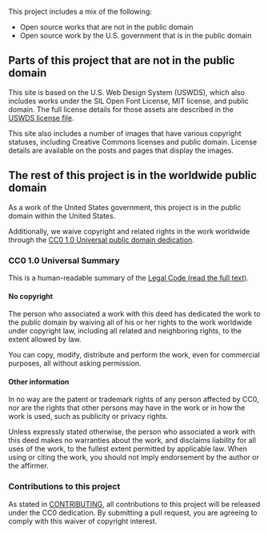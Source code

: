 This project includes a mix of the following:

* Open source works that are not in the public domain
* Open source work by the U.S. government that is in the public domain

## Parts of this project that are not in the public domain

This site is based on the U.S. Web Design System (USWDS), which also
includes works under the SIL Open Font License, MIT license, and public
domain. The full license details for those assets are described in the
[USWDS license file](https://github.com/uswds/uswds/blob/master/LICENSE.md).

This site also includes a number of images that have various copyright
statuses, including Creative Commons licenses and public domain. License
details are available on the posts and pages that display the images.

## The rest of this project is in the worldwide public domain

As a work of the United States government, this project is in the public
domain within the United States.

Additionally, we waive copyright and related rights in the work worldwide
through the [CC0 1.0 Universal public domain
dedication](https://creativecommons.org/publicdomain/zero/1.0/).

### CC0 1.0 Universal Summary

This is a human-readable summary of the [Legal Code (read the full
text)](https://creativecommons.org/publicdomain/zero/1.0/legalcode).

#### No copyright

The person who associated a work with this deed has dedicated the work to the
public domain by waiving all of his or her rights to the work worldwide under
copyright law, including all related and neighboring rights, to the extent
allowed by law.

You can copy, modify, distribute and perform the work, even for commercial
purposes, all without asking permission.

#### Other information

In no way are the patent or trademark rights of any person affected by CC0,
nor are the rights that other persons may have in the work or in how the work
is used, such as publicity or privacy rights.

Unless expressly stated otherwise, the person who associated a work with this
deed makes no warranties about the work, and disclaims liability for all uses
of the work, to the fullest extent permitted by applicable law. When using or
citing the work, you should not imply endorsement by the author or the
affirmer.

### Contributions to this project

As stated in [CONTRIBUTING](CONTRIBUTING.md), all contributions to this
project will be released under the CC0 dedication. By submitting a pull
request, you are agreeing to comply with this waiver of copyright interest.
